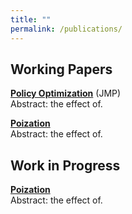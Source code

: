 ```yaml
---
title: ""
permalink: /publications/
---
```

## Working Papers

<b>[Policy Optimization](http://lichengzh.github.io/files/ov.pdf)</b> (JMP)<br> 
Abstract: the effect of. <br>

<b>[Poization](http://lichengzh.github.io/files/ov.pdf)</b> <br> 
Abstract: the effect of. <br>

## Work in Progress 
<b>[Poization](http://lichengzh.github.io/files/ov.pdf)</b> <br> 
Abstract: the effect of. <br>







